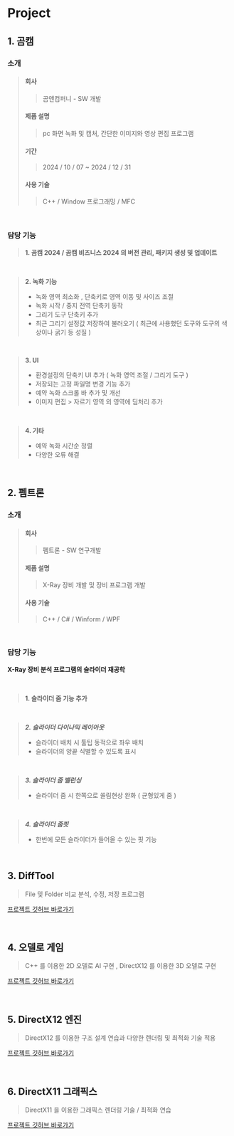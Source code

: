 # Project

## 1. 곰캠

### 소개
>####  회사
>>곰앤컴퍼니 - SW 개발
>####   제품 설명
>>pc 화면 녹화 및 캡처, 간단한 이미지와 영상 편집 프로그램
>####  기간
>>2024 / 10 / 07 ~ 2024 / 12 / 31
>####  사용 기술
>>C++ / Window 프로그래밍 / MFC

<br/>

### 담당 기능

>**1. 곰캠 2024 / 곰캠 비즈니스 2024 의 버전 관리, 패키지 생성 및 업데이트**

 <br/>
 
>**2. 녹화 기능**
>- 녹화 영역 최소화 , 단축키로 영역 이동 및 사이즈 조절
>- 녹화 시작 / 중지 전역 단축키 동작
>- 그리기 도구 단축키 추가
>- 최근 그리기 설정값 저장하여 불러오기 ( 최근에 사용했던 도구와 도구의 색상이나 굵기 등 성질 )

<br/>


>**3. UI**
>- 환경설정의 단축키 UI 추가 ( 녹화 영역 조절 / 그리기 도구 )
>- 저장되는 고정 파일명 변경 기능 추가
>- 예약 녹화 스크롤 바 추가 및 개선
>- 이미지 편집 > 자르기 영역 외 영역에 딤처리 추가

<br/>


>**4. 기타**
>- 예약 녹화 시간순 정렬
>- 다양한 오류 해결

<br/>

## 2. 펨트론

### 소개
>####  회사
>>펨트론 - SW 연구개발
>####   제품 설명
>>X-Ray 장비 개발 및 장비 프로그램 개발
>####  사용 기술
>>C++ / C# / Winform / WPF

<br/>

### 담당 기능

**X-Ray 장비 분석 프로그램의 슬라이더 재공학**

<br/>

>**1. 슬라이더 줌 기능 추가**

<br/>

>***2. 슬라이더 다이나믹 레이아웃***
>- 슬라이더 배치 시 툴팁 동적으로 좌우 배치
>- 슬라이더의 양끝 식별할 수 있도록 표시

<br/>

>***3. 슬라이더 줌 밸런싱***
>- 슬라이더 줌 시 한쪽으로 쏠림현상 완화 ( 균형있게 줌 )

<br/>

>***4. 슬라이더 줌핏***
>- 한번에 모든 슬라이더가 들어올 수 있는 핏 기능

<br/>

## 3. DiffTool
> File 및 Folder 비교 분석, 수정, 저장 프로그램


[프로젝트 깃허브 바로가기](https://github.com/hoya1215/DiffTool.git)



<br/>

## 4. 오델로 게임

> C++ 를 이용한 2D 오델로 AI 구현 , DirectX12 를 이용한 3D 오델로 구현


[프로젝트 깃허브 바로가기](https://github.com/hoya1215/Cpp-AI-Othello-Game/tree/master)

<br/>

## 5. DirectX12 엔진

> DirectX12 를 이용한 구조 설계 연습과 다양한 렌더링 및 최적화 기술 적용

[프로젝트 깃허브 바로가기](https://github.com/hoya1215/DirectX12-Engine)

<br/>

## 6. DirectX11 그래픽스

> DirectX11 을 이용한 그래픽스 렌더링 기술 / 최적화 연습

[프로젝트 깃허브 바로가기](https://github.com/hoya1215/DirectX11)




